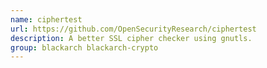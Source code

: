 ```yaml
---
name: ciphertest
url: https://github.com/OpenSecurityResearch/ciphertest
description: A better SSL cipher checker using gnutls.
group: blackarch blackarch-crypto
---
```


